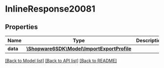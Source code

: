 # InlineResponse20081

## Properties
Name | Type | Description | Notes
------------ | ------------- | ------------- | -------------
**data** | [**\Shopware6SDK\Model\ImportExportProfile**](ImportExportProfile.md) |  | [optional] 

[[Back to Model list]](../../README.md#documentation-for-models) [[Back to API list]](../../README.md#documentation-for-api-endpoints) [[Back to README]](../../README.md)

